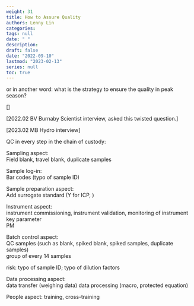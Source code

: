 ```yaml
---
weight: 31
title: How to Assure Quality
authors: Lenny Lin
categories: 
tags: null
date: " "
description: 
draft: false
date: "2022-09-10"
lastmod: "2023-02-13"
series: null
toc: true
---
```



or in another word: what is the strategy to ensure the quality in peak season?   

[]  

[2022.02 BV Burnaby Scientist interview, asked this twisted question.]   

[2023.02 MB Hydro interview]  


QC in every step in the chain of custody:  

Sampling aspect:  
Field blank, travel blank, duplicate samples


Sample log-in:  
Bar codes (typo of sample ID)


Sample preparation aspect:  
Add surrogate standard (Y for ICP, )


Instrument aspect:  
instrument commissioning, instrument validation, monitoring of instrument key parameter  
PM


Batch control aspect:  
QC samples (such as blank, spiked blank, spiked samples, duplicate samples)  
group of every 14 samples  

risk: typo of sample ID; typo of dilution factors


Data processing aspect:  
data transfer (weighing data) 
data processing (macro, protected equation)


People aspect:
training, cross-training
